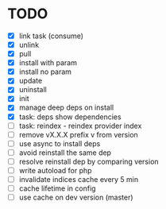 TODO
====


- [x] link task (consume)
- [x] unlink
- [x] pull
- [x] install with param
- [x] install no param
- [x] update
- [x] uninstall
- [x] init
- [x] manage deep deps on install
- [x] task: deps show dependencies
- [ ] task: reindex - reindex provider index
- [ ] remove vX.X.X prefix v from version
- [ ] use async to install deps
- [ ] avoid reinstall the same dep
- [ ] resolve reinstall dep by comparing version
- [ ] write autoload for php
- [ ] invalidate indices cache every 5 min 
- [ ] cache lifetime in config
- [ ] use cache on dev version (master)